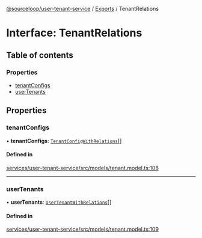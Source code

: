 [@sourceloop/user-tenant-service](../README.md) / [Exports](../modules.md) / TenantRelations

# Interface: TenantRelations

## Table of contents

### Properties

- [tenantConfigs](TenantRelations.md#tenantconfigs)
- [userTenants](TenantRelations.md#usertenants)

## Properties

### tenantConfigs

• **tenantConfigs**: [`TenantConfigWithRelations`](../modules.md#tenantconfigwithrelations)[]

#### Defined in

[services/user-tenant-service/src/models/tenant.model.ts:108](https://github.com/sourcefuse/loopback4-microservice-catalog/blob/53060ad88/services/user-tenant-service/src/models/tenant.model.ts#L108)

___

### userTenants

• **userTenants**: [`UserTenantWithRelations`](../modules.md#usertenantwithrelations)[]

#### Defined in

[services/user-tenant-service/src/models/tenant.model.ts:109](https://github.com/sourcefuse/loopback4-microservice-catalog/blob/53060ad88/services/user-tenant-service/src/models/tenant.model.ts#L109)
